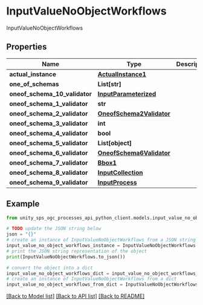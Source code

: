 # InputValueNoObjectWorkflows

InputValueNoObjectWorkflows

## Properties

Name | Type | Description | Notes
------------ | ------------- | ------------- | -------------
**actual_instance** | [**ActualInstance1**](ActualInstance1.md) |  | [optional]
**one_of_schemas** | **List[str]** |  | [optional]
**oneof_schema_10_validator** | [**InputParameterized**](InputParameterized.md) |  | [optional]
**oneof_schema_1_validator** | **str** |  | [optional]
**oneof_schema_2_validator** | [**OneofSchema2Validator**](OneofSchema2Validator.md) |  | [optional]
**oneof_schema_3_validator** | **int** |  | [optional]
**oneof_schema_4_validator** | **bool** |  | [optional]
**oneof_schema_5_validator** | **List[object]** |  | [optional]
**oneof_schema_6_validator** | [**OneofSchema6Validator**](OneofSchema6Validator.md) |  | [optional]
**oneof_schema_7_validator** | [**Bbox1**](Bbox1.md) |  | [optional]
**oneof_schema_8_validator** | [**InputCollection**](InputCollection.md) |  | [optional]
**oneof_schema_9_validator** | [**InputProcess**](InputProcess.md) |  | [optional]

## Example

```python
from unity_sps_ogc_processes_api_python_client.models.input_value_no_object_workflows import InputValueNoObjectWorkflows

# TODO update the JSON string below
json = "{}"
# create an instance of InputValueNoObjectWorkflows from a JSON string
input_value_no_object_workflows_instance = InputValueNoObjectWorkflows.from_json(json)
# print the JSON string representation of the object
print(InputValueNoObjectWorkflows.to_json())

# convert the object into a dict
input_value_no_object_workflows_dict = input_value_no_object_workflows_instance.to_dict()
# create an instance of InputValueNoObjectWorkflows from a dict
input_value_no_object_workflows_from_dict = InputValueNoObjectWorkflows.from_dict(input_value_no_object_workflows_dict)
```
[[Back to Model list]](../README.md#documentation-for-models) [[Back to API list]](../README.md#documentation-for-api-endpoints) [[Back to README]](../README.md)
